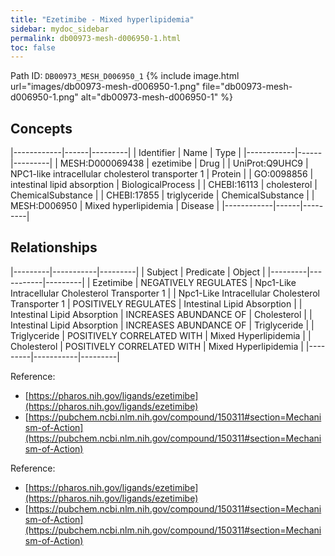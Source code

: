 ```yaml
---
title: "Ezetimibe - Mixed hyperlipidemia"
sidebar: mydoc_sidebar
permalink: db00973-mesh-d006950-1.html
toc: false 
---
```



Path ID: `DB00973_MESH_D006950_1`
{% include image.html url="images/db00973-mesh-d006950-1.png" file="db00973-mesh-d006950-1.png" alt="db00973-mesh-d006950-1" %}

## Concepts

|------------|------|---------|
| Identifier | Name | Type    |
|------------|------|---------|
| MESH:D000069438 | ezetimibe | Drug |
| UniProt:Q9UHC9 | NPC1-like intracellular cholesterol transporter 1 | Protein |
| GO:0098856 | intestinal lipid absorption | BiologicalProcess |
| CHEBI:16113 | cholesterol | ChemicalSubstance |
| CHEBI:17855 | triglyceride | ChemicalSubstance |
| MESH:D006950 | Mixed hyperlipidemia | Disease |
|------------|------|---------|

## Relationships

|---------|-----------|---------|
| Subject | Predicate | Object  |
|---------|-----------|---------|
| Ezetimibe | NEGATIVELY REGULATES | Npc1-Like Intracellular Cholesterol Transporter 1 |
| Npc1-Like Intracellular Cholesterol Transporter 1 | POSITIVELY REGULATES | Intestinal Lipid Absorption |
| Intestinal Lipid Absorption | INCREASES ABUNDANCE OF | Cholesterol |
| Intestinal Lipid Absorption | INCREASES ABUNDANCE OF | Triglyceride |
| Triglyceride | POSITIVELY CORRELATED WITH | Mixed Hyperlipidemia |
| Cholesterol | POSITIVELY CORRELATED WITH | Mixed Hyperlipidemia |
|---------|-----------|---------|

Reference: 
  - [https://pharos.nih.gov/ligands/ezetimibe](https://pharos.nih.gov/ligands/ezetimibe)
  - [https://pubchem.ncbi.nlm.nih.gov/compound/150311#section=Mechanism-of-Action](https://pubchem.ncbi.nlm.nih.gov/compound/150311#section=Mechanism-of-Action)

Reference: 
  - [https://pharos.nih.gov/ligands/ezetimibe](https://pharos.nih.gov/ligands/ezetimibe)
  - [https://pubchem.ncbi.nlm.nih.gov/compound/150311#section=Mechanism-of-Action](https://pubchem.ncbi.nlm.nih.gov/compound/150311#section=Mechanism-of-Action)

